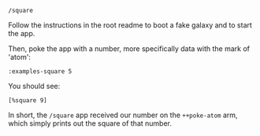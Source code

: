 `/square`

Follow the instructions in the root readme to boot a fake galaxy and to start the app.

Then, poke the app with a number, more specifically data with the mark of 'atom':

`:examples-square 5`

You should see:

`[%square 9]`

In short, the `/square` app received our number on the `++poke-atom` arm, which simply prints out the square of that number.
